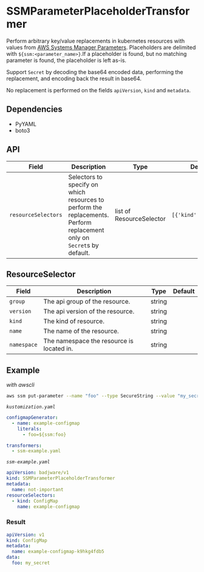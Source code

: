 # SSMParameterPlaceholderTransformer

Perform arbitrary key/value replacements in kubernetes resources with values from [AWS Systems Manager Parameters](https://docs.aws.amazon.com/systems-manager/latest/userguide/systems-manager-parameter-store.html). Placeholders are delimited with `${ssm:<parameter_name>}`.If a placeholder is found, but no matching parameter is found, the placeholder is left as-is.

Support `Secret` by decoding the base64 encoded data, performing the replacement, and encoding back the result in base64.

No replacement is performed on the fields `apiVersion`, `kind` and `metadata`.

## Dependencies

* PyYAML
* boto3

## API

| Field | Description | Type |  Default |
| --- | --- | --- | --- |
| `resourceSelectors` | Selectors to specify on which resources to perform the replacements. Perform replacement only on `Secret`s by default. | list of ResourceSelector | `[{'kind':'Secret'}]` |

## ResourceSelector
| Field | Description | Type |  Default |
| --- | --- | --- | --- |
| `group` | The api group of the resource. | string | |
| `version` | The api version of the resource. | string | |
| `kind` | The kind of resource. | string | |
| `name` | The name of the resource. | string | |
| `namespace` | The namespace the resource is located in. | string | |


## Example
*with awscli*
``` bash
aws ssm put-parameter --name "foo" --type SecureString --value "my_secret"
```

*`kustomization.yaml`*
``` yaml
configmapGenerator:
  - name: example-configmap
    literals:
      - foo=${ssm:foo}

transformers:
  - ssm-example.yaml
```

*`ssm-example.yaml`*
``` yaml
apiVersion: badjware/v1
kind: SSMParameterPlaceholderTransformer
metadata:
  name: not-important
resourceSelectors:
  - kind: ConfigMap
    name: example-configmap
```

### Result
``` yaml
apiVersion: v1
kind: ConfigMap
metadata:
  name: example-configmap-k9hkg4fdb5
data:
  foo: my_secret
```
